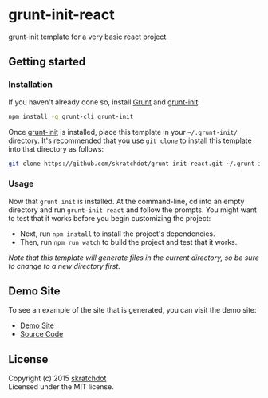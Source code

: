# grunt-init-react

grunt-init template for a very basic react project.


## Getting started

### Installation

If you haven't already done so, install
[Grunt](https://github.com/gruntjs/grunt) and
[grunt-init](https://github.com/gruntjs/grunt-init):

``` bash
npm install -g grunt-cli grunt-init
```

Once [grunt-init](https://github.com/gruntjs/grunt-init) is installed, place
this template in your `~/.grunt-init/` directory. It's recommended that you
use `git clone` to install this template into that directory as follows:

``` bash
git clone https://github.com/skratchdot/grunt-init-react.git ~/.grunt-init/react
```


### Usage

Now that `grunt init` is installed. At the command-line, cd into an empty
directory and run `grunt-init react` and follow the prompts. You might want to
test that it works before you begin customizing the project:

* Next, run `npm install` to install the project's dependencies.
* Then, run `npm run watch` to build the project and test that it works.

_Note that this template will generate files in the current directory, so be
sure to change to a new directory first._


## Demo Site

To see an example of the site that is generated, you can visit the demo site:

- [Demo Site](https://projects.skratchdot.com/grunt-init-react/)
- [Source Code](https://github.com/skratchdot/grunt-init-react/)


## License

Copyright (c) 2015 [skratchdot](https://www.skratchdot.com/)  
Licensed under the MIT license.
